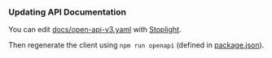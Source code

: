 ### Updating API Documentation

You can edit [docs/open-api-v3.yaml](open-api-v3.yaml) with [Stoplight](https://crowdsourcingcures.stoplight.io/).

Then regenerate the client using `npm run openapi` (defined in [package.json](../package.json)).




